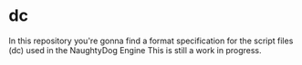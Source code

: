 # dc
In this repository you're gonna find a format specification for the script files (dc) used in the NaughtyDog Engine
This is still a work in progress. 
